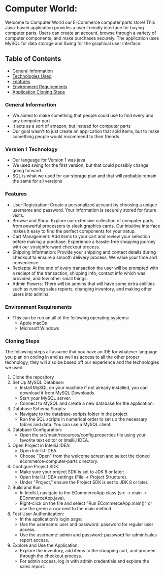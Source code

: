 # Computer World:
Welcome to Computer World our E-Commerce computer parts store! This Java-based application provides a user-friendly interface for buying computer parts. Users can create an account, browse through a variety of computer components, and make purchases securely. The application uses MySQL for data storage and Swing for the graphical user interface.

## Table of Contents
- [General Information](https://github.com/brodeymc/Team10Project/blob/main/Implementation.md#general-informartion)
- [Technologies Used](https://github.com/brodeymc/Team10Project/blob/main/Implementation.md#version-1-technology)
- [Features](https://github.com/brodeymc/Team10Project/blob/main/Implementation.md#features)
- [Environment Requirements](https://github.com/brodeymc/Team10Project/blob/main/Implementation.md#environment-requirements)
- [Application Cloning Steps](https://github.com/brodeymc/Team10Project/blob/main/Implementation.md#cloning-steps)

### General Informartion
- We aimed to make something that people could use to find every and any computer part
- It acts as a sort of amazon, but instead for computer parts
- Our goal wasn't to just create an application that sold items, but to make something people would recommend to their friends

### Version 1 Technology
- Our language for Version 1 was java
- We used swing for the first version, but that could possibly change going forward
- SQL is what we used for our storage plan and that will probably remain the same for all versions

### Features
- User Registration: Create a personalized account by choosing a unique username and password. Your information is securely stored for future visits.
- Browse and Shop: Explore our extensive collection of computer parts, from powerful processors to sleek graphics cards. Our intuitive interface makes it easy to find the perfect components for your setup.
- Cart Management: Add items to your cart and review your selection before making a purchase. Experience a hassle-free shopping journey with our straightforward checkout process.
- Shipping Information: Provide your shipping and contact details during checkout to ensure a smooth delivery process. We value your time and convenience.
- Reciepts: At the end of every transaction the user will be prompted with a reciept of the transaction, shipping info, contact info which was provided, and few other small things.
- Admin Powers: There will be admins that will have some extra abilities such as running sales reports, changing inventory, and making other users into admins.

### Environment Requirements
- This can be run on all of the following operating systems:
  - Apple macOs
  - Microsoft Windows

### Cloning Steps
The following steps all assume that you have an IDE for whatever language you plan on coding in and as well as access to all the other proper technology, they will also be based off our experience and the technologies we used:
1. Clone the repository
2. Set Up MySQL Database:
    - Install MySQL on your machine if not already installed, you can download it from MySQL Downloads.
    - Start your MySQL server.
    - Connect to MySQL and create a new database for the application. 
3. Database Schema Scripts:
    - Navigate to the database-scripts folder in the project
    - Run the SQL scripts in numerical order to set up the necessary tables and data. You can use a MySQL client
4. Database Configuration:
    - Open the src/main/resources/config.properties file using your favorite text editor or IntelliJ IDEA.
5. Open Project in IntelliJ IDEA:
    - Open IntelliJ IDEA.
    - Choose "Open" from the welcome screen and select the cloned ecommerce-computer-parts directory.
6. Configure Project SDK:
    - Make sure your project SDK is set to JDK 8 or later:
    - Open IntelliJ IDEA settings (File -> Project Structure).
    - Under "Project," ensure the Project SDK is set to JDK 8 or later.
7. Build and Run:
    - In IntelliJ, navigate to the ECommerceApp class (src -> main -> ECommerceApp.java).
    - Right-click on the file and select "Run ECommerceApp.main()" or use the green arrow next to the main method.
8. Test User Authentication:
    - In the application's login page:
    - Use the username: user and password: password for regular user access.
    - Use the username: admin and password: password for admin/sales report access.
9. Explore and Use the Application:
    - Explore the inventory, add items to the shopping cart, and proceed through the checkout process.
    - For admin access, log in with admin credentials and explore the sales report.




